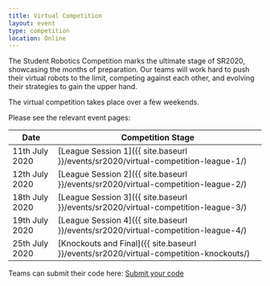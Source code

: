 ```yaml
---
title: Virtual Competition
layout: event
type: competition
location: Online
---
```


The Student Robotics Competition marks the ultimate stage of SR2020, showcasing the months of preparation. Our teams will work hard to push their virtual robots to the limit, competing against each other, and evolving their strategies to gain the upper hand.

The virtual competition takes place over a few weekends.

Please see the relevant event pages:

| Date           | Competition Stage                                                                     |
|----------------|---------------------------------------------------------------------------------------|
| 11th July 2020 | [League Session 1]({{ site.baseurl }}/events/sr2020/virtual-competition-league-1/)    |
| 12th July 2020 | [League Session 2]({{ site.baseurl }}/events/sr2020/virtual-competition-league-2/)    |
| 18th July 2020 | [League Session 3]({{ site.baseurl }}/events/sr2020/virtual-competition-league-3/)    |
| 19th July 2020 | [League Session 4]({{ site.baseurl }}/events/sr2020/virtual-competition-league-4/)    |
| 25th July 2020 | [Knockouts and Final]({{ site.baseurl }}/events/sr2020/virtual-competition-knockouts/)|

Teams can submit their code here: [Submit your code](https://studentrobotics.org/code-submitter/)
